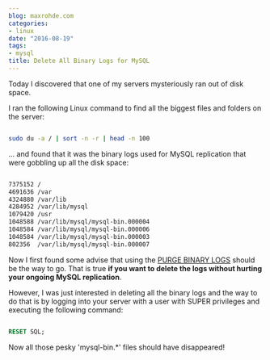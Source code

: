 ```yaml
---
blog: maxrohde.com
categories:
- linux
date: "2016-08-19"
tags:
- mysql
title: Delete All Binary Logs for MySQL
---
```


Today I discovered that one of my servers mysteriously ran out of disk space.

I ran the following Linux command to find all the biggest files and folders on the server:

```bash

sudo du -a / | sort -n -r | head -n 100
```

... and found that it was the binary logs used for MySQL replication that were gobbling up all the disk space:

```bash

7375152	/
4691636	/var
4324880	/var/lib
4284952	/var/lib/mysql
1079420	/usr
1048588	/var/lib/mysql/mysql-bin.000004
1048584	/var/lib/mysql/mysql-bin.000006
1048584	/var/lib/mysql/mysql-bin.000003
802356	/var/lib/mysql/mysql-bin.000007
```

Now I first found some advise that using the [PURGE BINARY LOGS](https://dev.mysql.com/doc/refman/5.7/en/purge-binary-logs.html) should be the way to go. That is true **if you want to delete the logs without hurting your ongoing MySQL replication**.

However, I was just interested in deleting all the binary logs and the way to do that is by logging into your server with a user with SUPER privileges and executing the following command:

```sql

RESET SQL;
```

Now all those pesky 'mysql-bin.\*' files should have disappeared!
